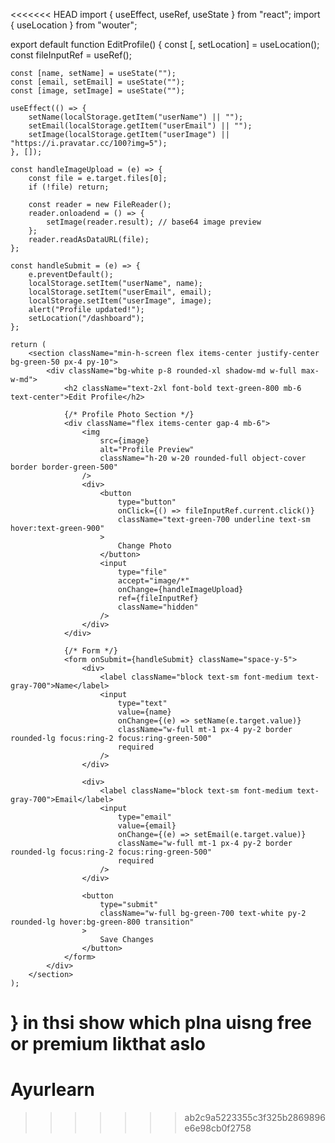 <<<<<<< HEAD
import { useEffect, useRef, useState } from "react";
import { useLocation } from "wouter";

export default function EditProfile() {
    const [, setLocation] = useLocation();
    const fileInputRef = useRef();

    const [name, setName] = useState("");
    const [email, setEmail] = useState("");
    const [image, setImage] = useState("");

    useEffect(() => {
        setName(localStorage.getItem("userName") || "");
        setEmail(localStorage.getItem("userEmail") || "");
        setImage(localStorage.getItem("userImage") || "https://i.pravatar.cc/100?img=5");
    }, []);

    const handleImageUpload = (e) => {
        const file = e.target.files[0];
        if (!file) return;

        const reader = new FileReader();
        reader.onloadend = () => {
            setImage(reader.result); // base64 image preview
        };
        reader.readAsDataURL(file);
    };

    const handleSubmit = (e) => {
        e.preventDefault();
        localStorage.setItem("userName", name);
        localStorage.setItem("userEmail", email);
        localStorage.setItem("userImage", image);
        alert("Profile updated!");
        setLocation("/dashboard");
    };

    return (
        <section className="min-h-screen flex items-center justify-center bg-green-50 px-4 py-10">
            <div className="bg-white p-8 rounded-xl shadow-md w-full max-w-md">
                <h2 className="text-2xl font-bold text-green-800 mb-6 text-center">Edit Profile</h2>

                {/* Profile Photo Section */}
                <div className="flex items-center gap-4 mb-6">
                    <img
                        src={image}
                        alt="Profile Preview"
                        className="h-20 w-20 rounded-full object-cover border border-green-500"
                    />
                    <div>
                        <button
                            type="button"
                            onClick={() => fileInputRef.current.click()}
                            className="text-green-700 underline text-sm hover:text-green-900"
                        >
                            Change Photo
                        </button>
                        <input
                            type="file"
                            accept="image/*"
                            onChange={handleImageUpload}
                            ref={fileInputRef}
                            className="hidden"
                        />
                    </div>
                </div>

                {/* Form */}
                <form onSubmit={handleSubmit} className="space-y-5">
                    <div>
                        <label className="block text-sm font-medium text-gray-700">Name</label>
                        <input
                            type="text"
                            value={name}
                            onChange={(e) => setName(e.target.value)}
                            className="w-full mt-1 px-4 py-2 border rounded-lg focus:ring-2 focus:ring-green-500"
                            required
                        />
                    </div>

                    <div>
                        <label className="block text-sm font-medium text-gray-700">Email</label>
                        <input
                            type="email"
                            value={email}
                            onChange={(e) => setEmail(e.target.value)}
                            className="w-full mt-1 px-4 py-2 border rounded-lg focus:ring-2 focus:ring-green-500"
                            required
                        />
                    </div>

                    <button
                        type="submit"
                        className="w-full bg-green-700 text-white py-2 rounded-lg hover:bg-green-800 transition"
                    >
                        Save Changes
                    </button>
                </form>
            </div>
        </section>
    );
} in thsi show which plna uisng free or premium likthat aslo 
=======
# Ayurlearn
>>>>>>> ab2c9a5223355c3f325b2869896e6e98cb0f2758
